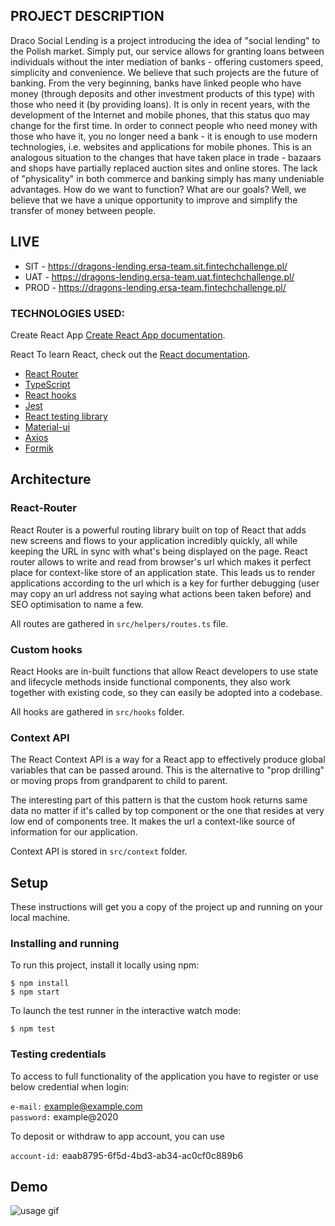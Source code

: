 ## PROJECT DESCRIPTION

Draco Social Lending is a project introducing the idea of "social lending" to the Polish market. Simply put, our service allows for granting loans between individuals without the inter mediation of banks - offering customers speed, simplicity and convenience. We believe that such projects are the future of banking. From the very beginning, banks have linked people who have money (through deposits and other investment products of this type) with those who need it (by providing loans). It is only in recent years, with the development of the Internet and mobile phones, that this status quo may change for the first time. In order to connect people who need money with those who have it, you no longer need a bank - it is enough to use modern technologies, i.e. websites and applications for mobile phones. This is an analogous situation to the changes that have taken place in trade - bazaars and shops have partially replaced auction sites and online stores. The lack of "physicality" in both commerce and banking simply has many undeniable advantages. How do we want to function? What are our goals? Well, we believe that we have a unique opportunity to improve and simplify the transfer of money between people.

## LIVE

-   SIT - https://dragons-lending.ersa-team.sit.fintechchallenge.pl/
-   UAT - https://dragons-lending.ersa-team.uat.fintechchallenge.pl/
-   PROD - https://dragons-lending.ersa-team.fintechchallenge.pl/

### TECHNOLOGIES USED:

Create React App
[Create React App documentation](https://facebook.github.io/create-react-app/docs/getting-started).

React
To learn React, check out the [React documentation](https://reactjs.org/).

-   [React Router](https://reactrouter.com/)
-   [TypeScript](https://www.typescriptlang.org/docs/handbook/typescript-in-5-minutes.html)
-   [React hooks](https://reactjs.org/docs/hooks-intro.html)
-   [Jest](https://jestjs.io/docs/en/getting-started.html)
-   [React testing library](https://testing-library.com/docs/react-testing-library/intro)
-   [Material-ui](https://material-ui.com/)
-   [Axios](https://github.com/axios/axios)
-   [Formik](https://formik.org/)

## Architecture

### React-Router

React Router is a powerful routing library built on top of React that adds new screens and flows to your application incredibly quickly, all while keeping the URL in sync with what's being displayed on the page.
React router allows to write and read from browser's url which makes it perfect place for context-like store of an application state. This leads us to render applications according to the url which is a key for further debugging (user may copy an url address not saying what actions been taken before) and SEO optimisation to name a few.

All routes are gathered in `src/helpers/routes.ts` file.

### Custom hooks

React Hooks are in-built functions that allow React developers to use state and lifecycle methods inside functional components, they also work together with existing code, so they can easily be adopted into a codebase.

All hooks are gathered in `src/hooks` folder.

### Context API

The React Context API is a way for a React app to effectively produce global variables that can be passed around. This is the alternative to "prop drilling" or moving props from grandparent to child to parent.

The interesting part of this pattern is that the custom hook returns same data no matter if it's called by top component or the one that resides at very low end of components tree. It makes the url a context-like source of information for our application.

Context API is stored in `src/context` folder.

## Setup

These instructions will get you a copy of the project up and running on your local machine.

### Installing and running

To run this project, install it locally using npm:

```
$ npm install
$ npm start
```

To launch the test runner in the interactive watch mode:

```
$ npm test
```

### Testing credentials

To access to full functionality of the application you have to register or use below credential when login:

`e-mail:` example@example.com
<br />
`password:` example@2020

To deposit or withdraw to app account, you can use

`account-id:` eaab8795-6f5d-4bd3-ab34-ac0cf0c889b6

## Demo

![usage gif](https://github.com/oskarwoj/FinTech/blob/main/lending-demo.gif?raw=true)

